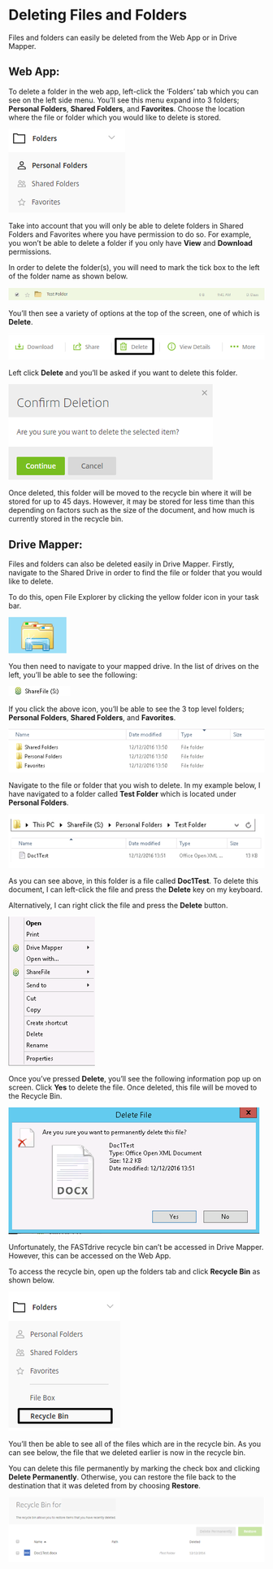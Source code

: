 # Deleting Files and Folders

Files and folders can easily be deleted from the Web App or in Drive Mapper.

## Web App:

To delete a folder in the web app, left-click the ‘Folders’ tab which you can see on the left side menu. You’ll see this menu expand into 3 folders; __Personal Folders__, __Shared Folders__, and __Favorites__. Choose the location where the file or folder which you would like to delete is stored.

![Image97](files/Image97.png)

Take into account that you will only be able to delete folders in Shared Folders and Favorites where you have permission to do so. For example, you won’t be able to delete a folder if you only have __View__ and __Download__ permissions.

In order to delete the folder(s), you will need to mark the tick box to the left of the folder name as shown below.

![Image98](files/Image98.png)

You’ll then see a variety of options at the top of the screen, one of which is __Delete__.

![Image99](files/Image99.png)

Left click __Delete__ and you’ll be asked if you want to delete this folder.

![Image100](files/Image100.png)

Once deleted, this folder will be moved to the recycle bin where it will be stored for up to 45 days. However, it may be stored for less time than this depending on factors such as the size of the document, and how much is currently stored in the recycle bin.

## Drive Mapper:

Files and folders can also be deleted easily in Drive Mapper. Firstly, navigate to the Shared Drive in order to find the file or folder that you would like to delete.

To do this, open File Explorer by clicking the yellow folder icon in your task bar.

![Image101](files/Image101.png)

You then need to navigate to your mapped drive. In the list of drives on the left, you’ll be able to see the following:

![Image102](files/Image102.png)

If you click the above icon, you’ll be able to see the 3 top level folders; __Personal Folders__, __Shared Folders__, and __Favorites__.

![Image103](files/Image103.png)

Navigate to the file or folder that you wish to delete. In my example below, I have navigated to a folder called __Test Folder__ which is located under __Personal Folders__.

![Image104](files/Image104.png)

As you can see above, in this folder is a file called __Doc1Test__. To delete this document, I can left-click the file and press the __Delete__ key on my keyboard.

Alternatively, I can right click the file and press the __Delete__ button.

![Image105](files/Image105.png)

Once you’ve pressed __Delete__, you’ll see the following information pop up on screen. Click __Yes__ to delete the file. Once deleted, this file will be moved to the Recycle Bin.

![Image106](files/Image106.png)

Unfortunately, the FASTdrive recycle bin can’t be accessed in Drive Mapper. However, this can be accessed on the Web App.

To access the recycle bin, open up the folders tab and click __Recycle Bin__ as shown below.

![Image107](files/Image107.png)

You’ll then be able to see all of the files which are in the recycle bin. As you can see below, the file that we deleted earlier is now in the recycle bin.

You can delete this file permanently by marking the check box and clicking __Delete Permanently__. Otherwise, you can restore the file back to the destination that it was deleted from by choosing __Restore__.

![Image108](files/Image108.png)
